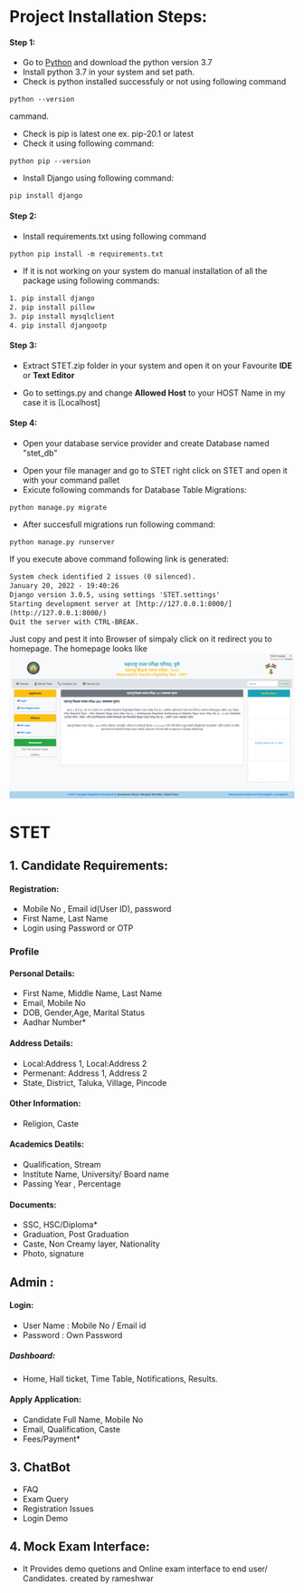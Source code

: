 # Project Installation Steps:

#### Step 1:
- Go to [Python](/https://python.org/downloads) and download the python version 3.7
- Install python 3.7 in your system and set path.
- Check is python installed successfuly or not using following command 
```
python --version
``` 
cammand.
- Check is pip is latest one ex. pip-20.1 or latest
- Check it using following command:
```
python pip --version
```
- Install Django using following command:
``` 
pip install django
```

#### Step 2:
- Install requirements.txt using following command 
``` 
python pip install -m requirements.txt
```
- If it is not working on your system do manual installation of all the package using following commands:
``` 
1. pip install django
2. pip install pillow
3. pip install mysqlclient
4. pip install djangootp
```
#### Step 3:
- Extract STET.zip folder in your system and open it on your Favourite __IDE__ or __Text Editor__
* Go to settings.py and change __Allowed Host__ to your HOST Name in my case it is [Localhost]

#### Step 4:
* Open your database service provider and create Database named "stet_db"
- Open your file manager and go to STET right click on STET and open it with your command pallet
- Exicute following commands for Database Table Migrations:
``` 
python manage.py migrate
```
- After succesfull migrations run following command:
```
python manage.py runserver
```
If you execute above command following link is generated:
```
System check identified 2 issues (0 silenced).
January 20, 2022 - 19:40:26
Django version 3.0.5, using settings 'STET.settings'
Starting development server at [http://127.0.0.1:8000/](http://127.0.0.1:8000/)
Quit the server with CTRL-BREAK.
```
Just copy and pest it into Browser of simpaly click on it redirect you to homepage.
The homepage looks like
![alt text](https://github.com/Rameshwar-Chavan/STET/blob/main/templates/screenshots/homepage.PNG "Home Page")








# STET

## 1. Candidate Requirements:

#### Registration:
- Mobile No , Email id(User ID), password
- First Name, Last Name 
- Login using Password or OTP

### Profile
#### Personal Details:
- First Name, Middle Name, Last Name
- Email, Mobile No
- DOB, Gender,Age, Marital Status
- Aadhar Number*

#### Address Details:
- Local:Address 1, Local:Address 2
- Permenant: Address 1, Address 2
- State, District, Taluka, Village, Pincode

#### Other Information:
- Religion, Caste

#### Academics Deatils:
- Qualification, Stream
- Institute Name, University/ Board name
- Passing Year , Percentage

#### Documents:
- SSC, HSC/Diploma*
- Graduation, Post Graduation
- Caste, Non Creamy layer, Nationality
- Photo, signature


## Admin :

#### Login:
- User Name : Mobile No / Email id
- Password : Own Password

##### Dashboard:
- Home, Hall ticket, Time Table, Notifications, Results.


#### Apply Application:
- Candidate Full Name, Mobile No
- Email, Qualification, Caste
- Fees/Payment*





## 3. ChatBot

- FAQ
- Exam Query
- Registration Issues
- Login Demo

## 4. Mock Exam Interface:

- It Provides demo quetions and Online exam interface to end user/ Candidates.
  created by rameshwar
